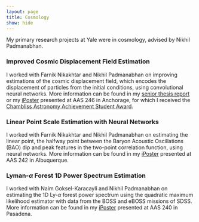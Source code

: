 ```yaml
---
layout: page
title: Cosmology
show: hide
---
```


My primary research projects at Yale were in cosmology, advised by Nikhil Padmanabhan.

### Improved Cosmic Displacement Field Estimation

I worked with Farnik Nikakhtar and Nikhil Padmanabhan on improving estimations of the cosmic displacement field, which encodes the displacement of particles from the initial conditions, using convolutional neural networks. More information can be found in my [senior thesis report](/files/SeniorThesis.pdf) or my [iPoster](https://aas246-aas.ipostersessions.com/Default.aspx?s=6B-67-87-E9-7C-2E-6E-5B-01-99-07-BF-37-02-83-B5) presented at AAS 246 in Anchorage, for which I received the [Chambliss Astronomy Achievement Student Award](https://aas.org/posts/news/2025/06/congratulations-aas-246-chambliss-student-award-winners).

### Linear Point Scale Estimation with Neural Networks

I worked with Farnik Nikakhtar and Nikhil Padmanabhan on estimating the linear point, the halfway point between the Baryon Acoustic Oscillations (BAO) dip and peak features in the two-point correlation function, using neural networks. More information can be found in my [iPoster](https://aas242-aas.ipostersessions.com/Default.aspx?s=86-D2-09-E0-43-0F-A3-67-17-B4-3D-E5-79-17-B4-C2) presented at AAS 242 in Albuquerque.

### Lyman-$\alpha$ Forest 1D Power Spectrum Estimation

I worked with Naim Goksel-Karacayli and Nikhil Padmanabhan on estimating the 1D Ly-$\alpha$ forest power spectrum using the quadratic maximum likelihood estimator with data from the BOSS and eBOSS missions of SDSS. More information can be found in my [iPoster](https://aas240-aas.ipostersessions.com/?s=7A-34-77-02-25-72-22-5C-15-06-27-65-0D-E9-5E-D2) presented at AAS 240 in Pasadena.